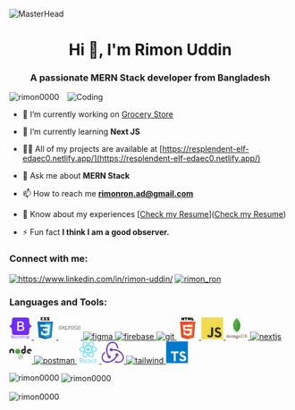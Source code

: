 ![MasterHead](https://i.ibb.co/t2QphSp/linkedinjpeg.jpg)

<h1 align="center">Hi 👋, I'm Rimon Uddin</h1>
<h3 align="center">A passionate MERN Stack developer from Bangladesh</h3>

<img align="right" width="400" src="https://encrypted-tbn0.gstatic.com/images?q=tbn:ANd9GcQMw8u9XAejBmmCbaNBvfxpgOB4-0I44HhmdA&usqp=CAU" alt="Coding">

<p align="left"> <img src="https://komarev.com/ghpvc/?username=rimon0000&label=Profile%20views&color=0e75b6&style=flat" alt="rimon0000" /> </p>

- 🔭 I’m currently working on [Grocery Store](https://grocery-store-frontend-8.vercel.app/)

- 🌱 I’m currently learning **Next JS**

- 👨‍💻 All of my projects are available at [https://resplendent-elf-edaec0.netlify.app/](https://resplendent-elf-edaec0.netlify.app/)

- 💬 Ask me about **MERN Stack**

- 📫 How to reach me **rimonron.ad@gmail.com**

- 📄 Know about my experiences [<a href="https://drive.google.com/file/d/1II0-6LZC0nkZdNBaCS6KgbHaKtEPVHPX/view" target="_blank">Check my Resume</a>](<a href="https://drive.google.com/file/d/1II0-6LZC0nkZdNBaCS6KgbHaKtEPVHPX/view" target="_blank">Check my Resume</a>)

- ⚡ Fun fact **I think I am a good observer.**

<h3 align="left">Connect with me:</h3>
<p align="left">
<a href="https://linkedin.com/in/https://www.linkedin.com/in/rimon-uddin/" target="blank"><img align="center" src="https://raw.githubusercontent.com/rahuldkjain/github-profile-readme-generator/master/src/images/icons/Social/linked-in-alt.svg" alt="https://www.linkedin.com/in/rimon-uddin/" height="30" width="40" /></a>
<a href="https://discord.gg/rimon_ron" target="blank"><img align="center" src="https://raw.githubusercontent.com/rahuldkjain/github-profile-readme-generator/master/src/images/icons/Social/discord.svg" alt="rimon_ron" height="30" width="40" /></a>
</p>

<h3 align="left">Languages and Tools:</h3>
<p align="left"> <a href="https://getbootstrap.com" target="_blank" rel="noreferrer"> <img src="https://raw.githubusercontent.com/devicons/devicon/master/icons/bootstrap/bootstrap-plain-wordmark.svg" alt="bootstrap" width="40" height="40"/> </a>  <a href="https://www.w3schools.com/css/" target="_blank" rel="noreferrer"> <img src="https://raw.githubusercontent.com/devicons/devicon/master/icons/css3/css3-original-wordmark.svg" alt="css3" width="40" height="40"/> </a>   <a href="https://expressjs.com" target="_blank" rel="noreferrer"> <img src="https://raw.githubusercontent.com/devicons/devicon/master/icons/express/express-original-wordmark.svg" alt="express" width="40" height="40"/> </a>  <a href="https://www.figma.com/" target="_blank" rel="noreferrer"> <img src="https://www.vectorlogo.zone/logos/figma/figma-icon.svg" alt="figma" width="40" height="40"/> </a>  <a href="https://firebase.google.com/" target="_blank" rel="noreferrer"> <img src="https://www.vectorlogo.zone/logos/firebase/firebase-icon.svg" alt="firebase" width="40" height="40"/> </a>  <a href="https://git-scm.com/" target="_blank" rel="noreferrer"> <img src="https://www.vectorlogo.zone/logos/git-scm/git-scm-icon.svg" alt="git" width="40" height="40"/> </a>  <a href="https://www.w3.org/html/" target="_blank" rel="noreferrer"> <img src="https://raw.githubusercontent.com/devicons/devicon/master/icons/html5/html5-original-wordmark.svg" alt="html5" width="40" height="40"/> </a>  <a href="https://developer.mozilla.org/en-US/docs/Web/JavaScript" target="_blank" rel="noreferrer"> <img src="https://raw.githubusercontent.com/devicons/devicon/master/icons/javascript/javascript-original.svg" alt="javascript" width="40" height="40"/> </a>  <a href="https://www.mongodb.com/" target="_blank" rel="noreferrer"> <img src="https://raw.githubusercontent.com/devicons/devicon/master/icons/mongodb/mongodb-original-wordmark.svg" alt="mongodb" width="40" height="40"/> </a>  <a href="https://nextjs.org/" target="_blank" rel="noreferrer"> <img src="https://cdn.worldvectorlogo.com/logos/nextjs-2.svg" alt="nextjs" width="40" height="40"/> </a>  <a href="https://nodejs.org" target="_blank" rel="noreferrer"> <img src="https://raw.githubusercontent.com/devicons/devicon/master/icons/nodejs/nodejs-original-wordmark.svg" alt="nodejs" width="40" height="40"/> </a>  <a href="https://postman.com" target="_blank" rel="noreferrer"> <img src="https://www.vectorlogo.zone/logos/getpostman/getpostman-icon.svg" alt="postman" width="40" height="40"/>  </a> <a href="https://reactjs.org/" target="_blank" rel="noreferrer"> <img src="https://raw.githubusercontent.com/devicons/devicon/master/icons/react/react-original-wordmark.svg" alt="react" width="40" height="40"/> </a>  <a href="https://redux.js.org" target="_blank" rel="noreferrer"> <img src="https://raw.githubusercontent.com/devicons/devicon/master/icons/redux/redux-original.svg" alt="redux" width="40" height="40"/> </a>  <a href="https://tailwindcss.com/" target="_blank" rel="noreferrer"> <img src="https://www.vectorlogo.zone/logos/tailwindcss/tailwindcss-icon.svg" alt="tailwind" width="40" height="40"/> </a>  <a href="https://www.typescriptlang.org/" target="_blank" rel="noreferrer"> <img src="https://raw.githubusercontent.com/devicons/devicon/master/icons/typescript/typescript-original.svg" alt="typescript" width="40" height="40"/> </a> </p>

<p><img align="left" src="https://github-readme-stats.vercel.app/api/top-langs?username=rimon0000&show_icons=true&locale=en&layout=compact" alt="rimon0000" /></p>

<p>&nbsp;<img align="center" src="https://github-readme-stats.vercel.app/api?username=rimon0000&show_icons=true&locale=en" alt="rimon0000" /></p>

<p><img align="center" src="https://github-readme-streak-stats.herokuapp.com/?user=rimon0000&" alt="rimon0000" /></p>
